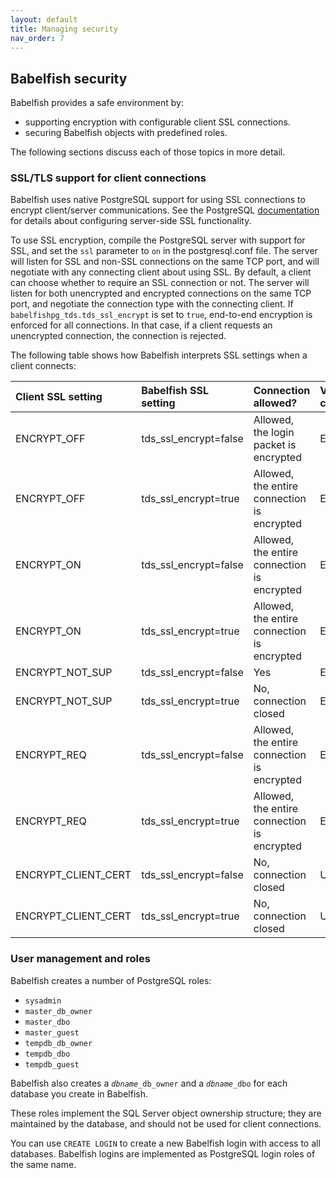 ```yaml
---
layout: default
title: Managing security
nav_order: 7
---
```


## Babelfish security

Babelfish provides a safe environment by: 

- supporting encryption with configurable client SSL connections.  
- securing Babelfish objects with predefined roles.

The following sections discuss each of those topics in more detail.


### SSL/TLS support for client connections

Babelfish uses native PostgreSQL support for using SSL connections to encrypt client/server communications. See the PostgreSQL [documentation](https://www.postgresql.org/docs/13/ssl-tcp.html#SSL-SETUP) for details about configuring server-side SSL functionality.

To use SSL encryption, compile the PostgreSQL server with support for SSL, and set the <code>ssl</code> parameter to <code>on</code> in the postgresql.conf file. The server will listen for SSL and non-SSL connections on the same TCP port, and will negotiate with any connecting client about using SSL. By default, a client can choose whether to require an SSL connection or not. The server will listen for both unencrypted and encrypted connections on the same TCP port, and negotiate the connection type with the connecting client.  If <code>babelfishpg_tds.tds_ssl_encrypt</code> is set to <code>true</code>, end-to-end encryption is enforced for all connections. In that case, if a client requests an unencrypted connection, the connection is rejected.

The following table shows how Babelfish interprets SSL settings when a client connects:

| Client SSL setting   | Babelfish SSL setting | Connection allowed?                         | Value returned to client |
|:---------------------|:----------------------|:--------------------------------------------|:-------------------------|
| ENCRYPT_OFF          | tds_ssl_encrypt=false | Allowed, the login packet is encrypted      | ENCRYPT_OFF              |
| ENCRYPT_OFF          | tds_ssl_encrypt=true  | Allowed, the entire connection is encrypted | ENCRYPT_REQ              |
| ENCRYPT_ON           | tds_ssl_encrypt=false | Allowed, the entire connection is encrypted | ENCRYPT_ON               |
| ENCRYPT_ON           | tds_ssl_encrypt=true  | Allowed, the entire connection is encrypted | ENCRYPT_ON               |
| ENCRYPT_NOT_SUP      | tds_ssl_encrypt=false | Yes                                         | ENCRYPT_NOT_SUP          |
| ENCRYPT_NOT_SUP      | tds_ssl_encrypt=true  | No, connection closed                       | ENCRYPT_REQ              |
| ENCRYPT_REQ          | tds_ssl_encrypt=false | Allowed, the entire connection is encrypted | ENCRYPT_ON               |
| ENCRYPT_REQ          | tds_ssl_encrypt=true  | Allowed, the entire connection is encrypted | ENCRYPT_ON               |
| ENCRYPT_CLIENT_CERT  | tds_ssl_encrypt=false | No, connection closed                       | Unsupported              |
| ENCRYPT_CLIENT_CERT  | tds_ssl_encrypt=true  | No, connection closed                       | Unsupported              |


### User management and roles

Babelfish creates a number of PostgreSQL roles:

- `sysadmin`
- `master_db_owner`
- `master_dbo`
- `master_guest`
- `tempdb_db_owner`
- `tempdb_dbo`
- `tempdb_guest`

Babelfish also creates a <code>*dbname*&lowbar;db&lowbar;owner</code> and a <code>*dbname*&lowbar;dbo</code> for each database you create in Babelfish.

These roles implement the SQL Server object ownership structure; they are maintained by the database, and should not be used for client connections.

You can use `CREATE LOGIN` to create a new Babelfish login with access to all databases. Babelfish logins are implemented as PostgreSQL login roles of the same name. 
